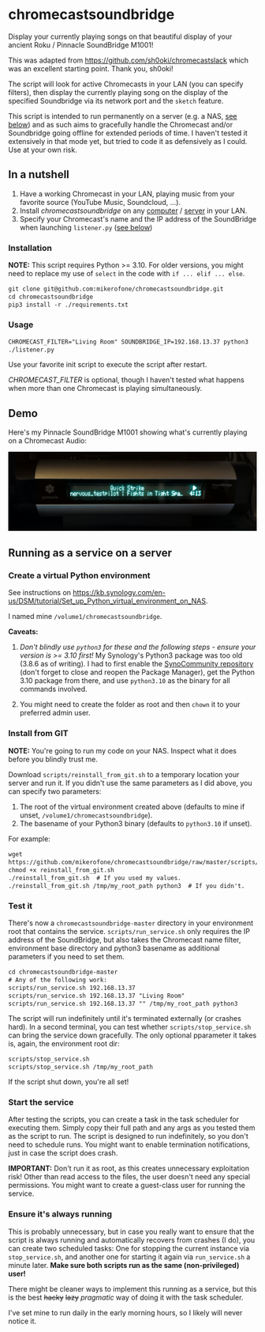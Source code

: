# chromecastsoundbridge

Display your currently playing songs on that beautiful display of your ancient Roku / Pinnacle SoundBridge M1001!

This was adapted from <https://github.com/sh0oki/chromecastslack> which was an excellent starting point. Thank you, sh0oki!

The script will look for active Chromecasts in your LAN (you can specify filters), then display the currently playing song on the display of the specified Soundbridge via its network port and the `sketch` feature.

This script is intended to run permanently on a server (e.g. a NAS, [see below](#running-as-a-service-on-a-server)) and as such aims to gracefully handle the Chromecast and/or Soundbridge going offline for extended periods of time. I haven't tested it extensively in that mode yet, but tried to code it as defensively as I could. Use at your own risk.

## In a nutshell

1. Have a working Chromecast in your LAN, playing music from your favorite source (YouTube Music, Soundcloud, ...).
1. Install *chromecastsoundbridge* on any [computer](#installation) / [server](#running-as-a-service-on-a-server) in your LAN.
1. Specify your Chromecast's name and the IP address of the SoundBridge when launching `listener.py` ([see below](#usage))

### Installation

**NOTE:** This script requires Python >= 3.10. For older versions, you might need to replace my use of `select` in the code with `if ... elif ... else`.

```shell
git clone git@github.com:mikerofone/chromecastsoundbridge.git
cd chromecastsoundbridge
pip3 install -r ./requirements.txt
```

### Usage

```shell
CHROMECAST_FILTER="Living Room" SOUNDBRIDGE_IP=192.168.13.37 python3 ./listener.py
```

Use your favorite init script to execute the script after restart.

*CHROMECAST_FILTER* is optional, though I haven't tested what happens when more than one Chromecast is playing simultaneously.

## Demo

Here's my Pinnacle SoundBridge M1001 showing what's currently playing on a Chromecast Audio:

![A Pinnacle M1001 Soundbridge showing what's playing on a Chromecast in the network.](./examples/soundbridge_playing.jpg)

## Running as a service on a server

### Create a virtual Python environment

See instructions on <https://kb.synology.com/en-us/DSM/tutorial/Set_up_Python_virtual_environment_on_NAS>.

I named mine `/volume1/chromecastsoundbridge`.

**Caveats:**

1. *Don't blindly use `python3` for these and the following steps - ensure your version is >= 3.10 first!* My Synology's Python3 package was too old (3.8.6 as of writing). I had to first enable the [SynoCommunity repository](https://synocommunity.com/) (don't forget to close and reopen the Package Manager), get the Python 3.10 package from there, and use `python3.10` as the binary for all commands involved.

2. You might need to create the folder as root and then `chown` it to your preferred admin user.

### Install from GIT

**NOTE:** You're going to run my code on your NAS. Inspect what it does before you blindly trust me.

Download `scripts/reinstall_from_git.sh` to a temporary location your server and run it. If you didn't use the same parameters as I did above, you can specify two parameters:

1. The root of the virtual environment created above (defaults to mine if unset, `/volume1/chromecastsoundbridge`).
2. The basename of your Python3 binary (defaults to `python3.10` if unset).

For example:

```shell
wget https://github.com/mikerofone/chromecastsoundbridge/raw/master/scripts/reinstall_from_git.sh
chmod +x reinstall_from_git.sh
./reinstall_from_git.sh  # If you used my values.
./reinstall_from_git.sh /tmp/my_root_path python3  # If you didn't.
```

### Test it

There's now a `chromecastsoundbridge-master` directory in your environment root that contains the service. `scripts/run_service.sh` only requires the IP address of the SoundBridge, but also takes the Chromecast name filter, environment base directory and python3 basename as additional parameters if you need to set them.

```shell
cd chromecastsoundbridge-master
# Any of the following work:
scripts/run_service.sh 192.168.13.37
scripts/run_service.sh 192.168.13.37 "Living Room"
scripts/run_service.sh 192.168.13.37 "" /tmp/my_root_path python3
```

The script will run indefinitely until it's terminated externally (or crashes hard). In a second terminal, you can test whether `scripts/stop_service.sh` can bring the service down gracefully. The only optional pparameter it takes is, again, the environment root dir:

```shell
scripts/stop_service.sh
scripts/stop_service.sh /tmp/my_root_path
```

If the script shut down, you're all set!

### Start the service

After testing the scripts, you can create a task in the task scheduler for executing them. Simply copy their full path and any args as you tested them as the script to run. The script is designed to run indefinitely, so you don't need to schedule runs. You might want to enable termination notifications, just in case the script does crash.

**IMPORTANT:** Don't run it as root, as this creates unnecessary exploitation risk! Other than read access to the files, the user doesn't need any special permissions. You might want to create a guest-class user for running the service.

### Ensure it's always running

This is probably unnecessary, but in case you really want to ensure that the script is always running and automatically recovers from crashes (I do), you can create two scheduled tasks: One for stopping the current instance via `stop_service.sh`, and another one for starting it again via `run_service.sh` a minute later. **Make sure both scripts run as the same (non-privileged) user!**

There might be cleaner ways to implement this running as a service, but this is the best ~~hacky~~ ~~lazy~~ *pragmatic* way of doing it with the task scheduler.

I've set mine to run daily in the early morning hours, so I likely will never notice it.
